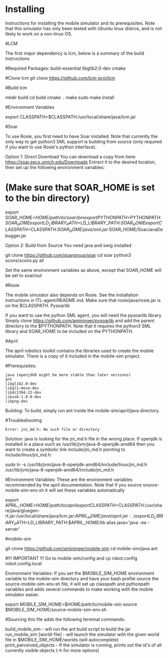 # Installing

Instructions for installing the mobile simulator and its prerequisites. Note that this simulator has only been tested with Ubuntu linux distros, and is not likely to work on a non-linux OS.

#LCM

The first major dependency is lcm, below is a summary of the build instructions

#Required Packages:
    build-essential
    libglib2.0-dev
    cmake

#Clone lcm
git clone https://github.com/lcm-proj/lcm

#Build lcm

mkdir build
cd build
cmake ..
make
sudo make install

#Environment Variables

export CLASSPATH=$CLASSPATH:/usr/local/share/java/lcm.jar

#Soar

To use Rosie, you first need to have Soar installed. Note that currently the only way to get python3 SML support is building from source (only required if you want to use Rosie's python interface).

Option 1: Direct Download
You can download a copy from here: https://soar.eecs.umich.edu/Downloads
Extract it to the desired location, then set up the following environment variables:

# (Make sure that SOAR_HOME is set to the bin directory)
export SOAR_HOME=$HOME/path/to/soar/bin
export PYTHONPATH=$PYTHONPATH:$SOAR_HOME
export LD_LIBRARY_PATH=$LD_LIBRARY_PATH:$SOAR_HOME
export CLASSPATH=$CLASSPATH:$SOAR_HOME/java/sml.jar:$SOAR_HOME/SoarJavaDebugger.jar

Option 2: Build from Source
You need java and swig installed

git clone https://github.com/soargroup/soar
cd soar
python3 scons/scons.py all

Set the same environment variables as above, except that SOAR_HOME will be set to soar/out

#Rosie

The mobile simulator also depends on Rosie. See the installation instructions in ITL-agent/README.md. Make sure that rosie/java/rosie.jar is on the $CLASSPATH.
Pysoarlib

If you want to use the python SML agent, you will need the pysoarlib library. Simply clone https://github.com/amininger/pysoarlib and add the parent directory to the $PYTHONPATH. Note that it requires the python3 SML library and SOAR_HOME to be included on the PYTHONPATH.

#April

The april robotics toolkit contains the libraries used to create the mobile simulator. There is a copy of it included in the mobile-sim project.

#Prerequisites:

    java (openjdk8 might be more stable than later versions)
    ant
    libglib2.0-dev
    libgl1-mesa-dev
    libdc1394-22-dev
    libusb-1.0-0-dev
    libpng-dev

Building: To build, simply run ant inside the mobile-sim/april/java directory.

#Troubleshooting

    Error: jni_md.h: No such file or directory

Solution: java is looking for the jni_md.h file in the wrong place. If openjdk is installed in a place such as /usr/lib/jvm/java-8-openjdk-amd64 then you want to create a symbolic link include/jni_md.h pointing to include/linux/jni_md.h:

sudo ln -s /usr/lib/jvm/java-8-openjdk-amd64/include/linux/jni_md.h /usr/lib/jvm/java-8-openjdk-amd64/include/jni_md.h

#Environment Variables:
These are the environment variables recommended by the april documentation. Note that if you source source-mobile-sim-env.sh it will set these variables automatically

export APRIL_HOME=$HOME/path/to/april
export CLASSPATH=$CLASSPATH:/usr/share/java/gluegen-rt.jar:/usr/local/share/java/lcm.jar:$APRIL_HOME/java/april.jar:./
export LD_LIBRARY_PATH=$LD_LIBRARY_PATH:$APRIL_HOME/lib
alias java='java -ea -server'

#mobile-sim

git clone https://github.com/amininger/mobile-sim
cd mobile-sim/java
ant

#!!! IMPORTANT !!!
Go to mobile-sim/config and cp robot.config robot.config.local

Environment Variables:
If you set the $MOBILE_SIM_HOME environment variable to the mobile-sim directory and have your bash profile source the source-mobile-sim-env.sh file, it will set up classpath and pythonpath variables and adds several commands to make working with the mobile simulator easier.

export MOBILE_SIM_HOME=$HOME/path/to/mobile-sim
source $MOBILE_SIM_HOME/source-mobile-sim-env.sh

#Sourcing this file adds the following terminal commands:

build_mobile_sim - will run the ant build script to build the jar
run_mobile_sim [world-file] - will launch the simulator with the given world file in $MOBILE_SIM_HOME/worlds (will autocomplete)
print_perceived_objects - If the simulator is running, prints out the id's of all currently visible objects (-h for more options)
